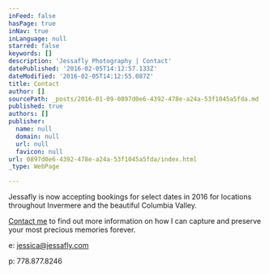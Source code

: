 ```yaml
---
inFeed: false
hasPage: true
inNav: true
inLanguage: null
starred: false
keywords: []
description: 'Jessafly Photography | Contact'
datePublished: '2016-02-05T14:12:57.133Z'
dateModified: '2016-02-05T14:12:55.087Z'
title: Contact
author: []
sourcePath: _posts/2016-01-09-0897d0e6-4392-478e-a24a-53f1045a5fda.md
published: true
authors: []
publisher:
  name: null
  domain: null
  url: null
  favicon: null
url: 0897d0e6-4392-478e-a24a-53f1045a5fda/index.html
_type: WebPage

---
```

Jessafly is now accepting bookings for select dates in 2016 for locations throughout Invermere and the beautiful Columbia Valley.

[Contact me][0] to find out more information on how I can capture and preserve your most precious memories forever.

e: [jessica@jessafly.com][0]

p: 778.877.8246

[0]: mailto:jessica@jessafly.com